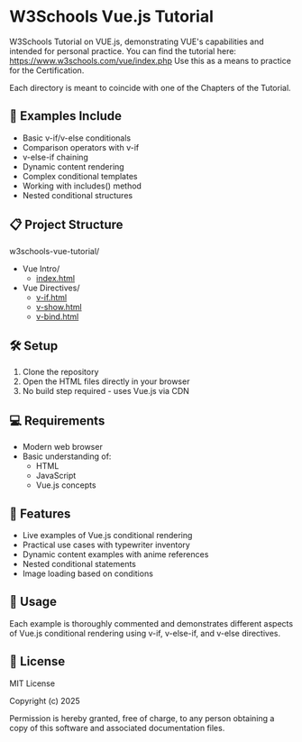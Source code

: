 # W3Schools Vue.js Tutorial

W3Schools Tutorial on VUE.js, demonstrating VUE's capabilities and intended for personal practice.
You can find the tutorial here: https://www.w3schools.com/vue/index.php
Use this as a means to practice for the Certification.

Each directory is meant to coincide with one of the Chapters of the Tutorial.

## 🚀 Examples Include

- Basic v-if/v-else conditionals
- Comparison operators with v-if
- v-else-if chaining
- Dynamic content rendering
- Complex conditional templates
- Working with includes() method
- Nested conditional structures

## 📋 Project Structure

w3schools-vue-tutorial/
- Vue Intro/
    - [index.html](https://craigeniah.github.io/w3schools-vue-tutorial/01-Vue_Intro/index.html)
- Vue Directives/
    - [v-if.html](https://craigeniah.github.io/w3schools-vue-tutorial/02-Vue_Directives/v-if.html)
    - [v-show.html](https://craigeniah.github.io/w3schools-vue-tutorial/02-Vue_Directives/v-show.html)
    - [v-bind.html](https://craigeniah.github.io/w3schools-vue-tutorial/02-Vue_Directives/v-bind.html)

## 🛠️ Setup

1. Clone the repository
2. Open the HTML files directly in your browser
3. No build step required - uses Vue.js via CDN

## 💻 Requirements

- Modern web browser
- Basic understanding of:
  - HTML
  - JavaScript
  - Vue.js concepts

## 🌟 Features

- Live examples of Vue.js conditional rendering
- Practical use cases with typewriter inventory
- Dynamic content examples with anime references
- Nested conditional statements
- Image loading based on conditions

## 📝 Usage

Each example is thoroughly commented and demonstrates different aspects of Vue.js conditional rendering using v-if, v-else-if, and v-else directives.

## 📜 License

MIT License

Copyright (c) 2025

Permission is hereby granted, free of charge, to any person obtaining a copy of this software and associated documentation files.
